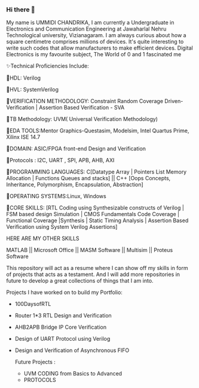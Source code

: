 ### Hi there 👋
My name is UMMIDI CHANDRIKA, I am currently a Undergraduate in Electronics and Communication Engineering at Jawaharlal Nehru Technological university, Vizianagaram. I am always curious about how a square centimetre comprises millions of devices. It's quite interesting to write such codes that allow manufacturers to make efficient devices. Digital Electronics is my favourite subject, The World of 0 and 1 fascinated me

✨Technical Proficiencies Include:

🔸HDL: Verilog

🔸HVL: SystemVerilog

🔸VERIFICATION METHODOLOGY: Constraint Random Coverage Driven-Verification | Assertion Based Verification - SVA

🔸TB Methodology: UVM( Universal Verification Methodology)

🔸EDA TOOLS:Mentor Graphics-Questasim, Modelsim, Intel Quartus Prime, Xilinx ISE 14.7

🔸DOMAIN: ASIC/FPGA front-end Design and Verification

🔸Protocols : I2C, UART , SPI, APB, AHB, AXI

🔸PROGRAMMING LANGUAGES: C[Datatype Array | Pointers List Memory Allocation | Functions Queues and stacks] || C++ [Oops Concepts, Inheritance, Polymorphism, Encapsulation, Abstraction]

🔸OPERATING SYSTEMS:Linux, Windows 

🔸CORE SKILLS: [RTL Coding using Synthesizable constructs of Verilog | FSM based design Simulation | CMOS Fundamentals Code Coverage | Functional Coverage |Synthesis | Static Timing Analysis | Assertion Based Verification using System Verilog Assertions]


HERE ARE MY OTHER SKILLS

MATLAB || Microsoft Office || MASM Software || Multisim || Proteus Software

This repository will act as a resume where I can show off my skills in form of projects that acts as a testament. And I will add more repositories in future to develop a great collections of things that I am into.

Projects I have worked on to build my Portfolio:
* 100DaysofRTL
* Router 1*3 RTL Design and Verification
* AHB2APB Bridge IP Core Verification
* Design of UART Protocol using Verilog
* Design and Verification of Asynchronous FIFO

  Future Projects :
  * UVM CODING from Basics to Advanced
  * PROTOCOLS
    

  

